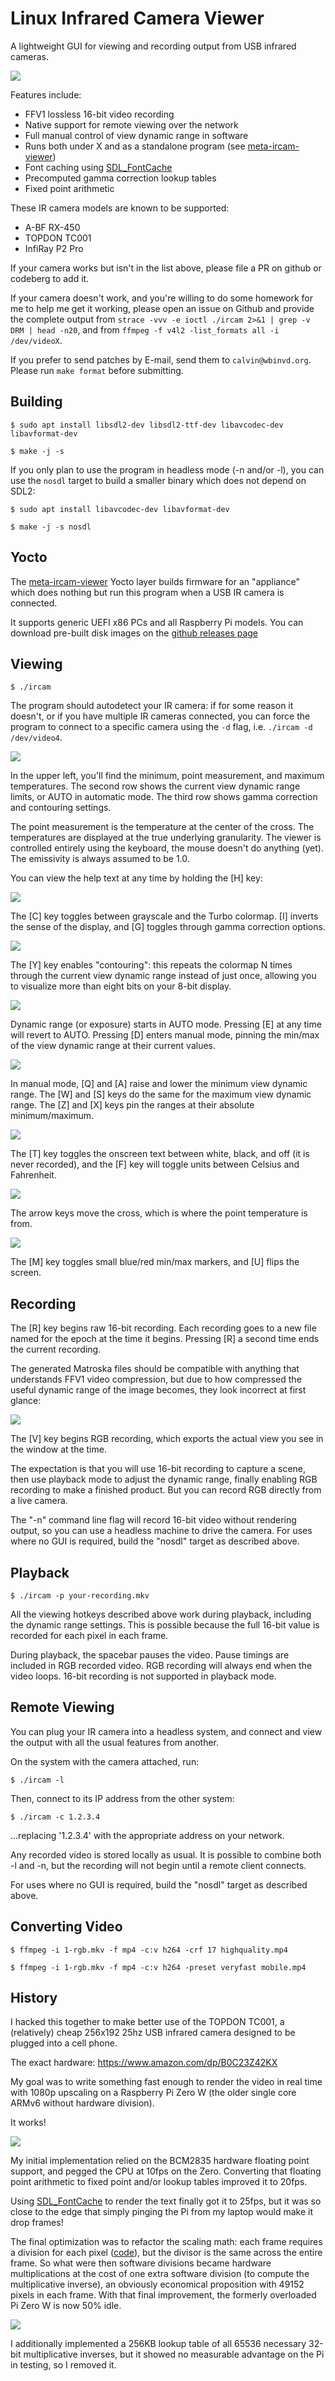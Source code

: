 Linux Infrared Camera Viewer
============================

A lightweight GUI for viewing and recording output from USB infrared cameras.

![](https://static.wbinvd.org/img/ircam/ss8.png)

Features include:

* FFV1 lossless 16-bit video recording
* Native support for remote viewing over the network
* Full manual control of view dynamic range in software
* Runs both under X and as a standalone program (see [meta-ircam-viewer](https://github.com/jcalvinowens/meta-ircam-viewer))
* Font caching using [SDL_FontCache](https://github.com/grimfang4/SDL_FontCache)
* Precomputed gamma correction lookup tables
* Fixed point arithmetic

These IR camera models are known to be supported:

* A-BF RX-450
* TOPDON TC001
* InfiRay P2 Pro

If your camera works but isn't in the list above, please file a PR on github or
codeberg to add it.

If your camera doesn't work, and you're willing to do some homework for me to
help me get it working, please open an issue on Github and provide the complete
output from `strace -vvv -e ioctl ./ircam 2>&1 | grep -v DRM | head -n20`, and
from `ffmpeg -f v4l2 -list_formats all -i /dev/videoX`.

If you prefer to send patches by E-mail, send them to `calvin@wbinvd.org`.
Please run `make format` before submitting.

Building
--------

`$ sudo apt install libsdl2-dev libsdl2-ttf-dev libavcodec-dev libavformat-dev`

`$ make -j -s`

If you only plan to use the program in headless mode (-n and/or -l), you can use
the `nosdl` target to build a smaller binary which does not depend on SDL2:

`$ sudo apt install libavcodec-dev libavformat-dev`

`$ make -j -s nosdl`

Yocto
-----

The [meta-ircam-viewer](https://github.com/jcalvinowens/meta-ircam-viewer) Yocto
layer builds firmware for an "appliance" which does nothing but run this
program when a USB IR camera is connected.

It supports generic UEFI x86 PCs and all Raspberry Pi models. You can download
pre-built disk images on the
[github releases page](https://github.com/jcalvinowens/meta-ircam-viewer/releases)

Viewing
-------

`$ ./ircam`

The program should autodetect your IR camera: if for some reason it doesn't, or
if you have multiple IR cameras connected, you can force the program to connect
to a specific camera using the `-d` flag, i.e. `./ircam -d /dev/video4`.

![](https://static.wbinvd.org/img/ircam/ss4.png)

In the upper left, you'll find the minimum, point measurement, and maximum
temperatures. The second row shows the current view dynamic range limits, or
AUTO in automatic mode. The third row shows gamma correction and contouring
settings.

The point measurement is the temperature at the center of the cross. The
temperatures are displayed at the true underlying granularity. The viewer is
controlled entirely using the keyboard, the mouse doesn't do anything (yet).
The emissivity is always assumed to be 1.0.

You can view the help text at any time by holding the [H] key:

![](https://static.wbinvd.org/img/ircam/ss7.png)

The [C] key toggles between grayscale and the Turbo colormap. [I] inverts the
sense of the display, and [G] toggles through gamma correction options.

![](https://static.wbinvd.org/img/ircam/ss1.png)

The [Y] key enables "contouring": this repeats the colormap N times through the
current view dynamic range instead of just once, allowing you to visualize more
than eight bits on your 8-bit display.

![](https://static.wbinvd.org/img/ircam/ss5.png)

Dynamic range (or exposure) starts in AUTO mode. Pressing [E] at any time will
revert to AUTO. Pressing [D] enters manual mode, pinning the min/max of the view
dynamic range at their current values.

![](https://static.wbinvd.org/img/ircam/ss2.png)

In manual mode, [Q] and [A] raise and lower the minimum view dynamic range. The
[W] and [S] keys do the same for the maximum view dynamic range. The [Z] and [X]
keys pin the ranges at their absolute minimum/maximum.

![](https://static.wbinvd.org/img/ircam/ss3.png)

The [T] key toggles the onscreen text between white, black, and off (it is never
recorded), and the [F] key will toggle units between Celsius and Fahrenheit.

![](https://static.wbinvd.org/img/ircam/ss9.png)

The arrow keys move the cross, which is where the point temperature is from.

![](https://static.wbinvd.org/img/ircam/ss10.png)

The [M] key toggles small blue/red min/max markers, and [U] flips the screen.

Recording
---------

The [R] key begins raw 16-bit recording. Each recording goes to a new file named
for the epoch at the time it begins. Pressing [R] a second time ends the current
recording.

The generated Matroska files should be compatible with anything that understands
FFV1 video compression, but due to how compressed the useful dynamic range of
the image becomes, they look incorrect at first glance:

![](https://static.wbinvd.org/img/ircam/ss6.png)

The [V] key begins RGB recording, which exports the actual view you see in the
window at the time.

The expectation is that you will use 16-bit recording to capture a scene, then
use playback mode to adjust the dynamic range, finally enabling RGB recording to
make a finished product. But you can record RGB directly from a live camera.

The "-n" command line flag will record 16-bit video without rendering output, so
you can use a headless machine to drive the camera. For uses where no GUI is
required, build the "nosdl" target as described above.

Playback
--------

`$ ./ircam -p your-recording.mkv`

All the viewing hotkeys described above work during playback, including the
dynamic range settings. This is possible because the full 16-bit value is
recorded for each pixel in each frame.

During playback, the spacebar pauses the video. Pause timings are included in
RGB recorded video. RGB recording will always end when the video loops. 16-bit
recording is not supported in playback mode.

Remote Viewing
--------------

You can plug your IR camera into a headless system, and connect and view the
output with all the usual features from another.

On the system with the camera attached, run:

`$ ./ircam -l`

Then, connect to its IP address from the other system:

`$ ./ircam -c 1.2.3.4`

...replacing '1.2.3.4' with the appropriate address on your network.

Any recorded video is stored locally as usual. It is possible to combine both
-l and -n, but the recording will not begin until a remote client connects.

For uses where no GUI is required, build the "nosdl" target as described above.

Converting Video
----------------

`$ ffmpeg -i 1-rgb.mkv -f mp4 -c:v h264 -crf 17 highquality.mp4`

`$ ffmpeg -i 1-rgb.mkv -f mp4 -c:v h264 -preset veryfast mobile.mp4`

History
-------

I hacked this together to make better use of the TOPDON TC001, a (relatively)
cheap 256x192 25hz USB infrared camera designed to be plugged into a cell phone.

The exact hardware: https://www.amazon.com/dp/B0C23Z42KX

My goal was to write something fast enough to render the video in real time with
1080p upscaling on a Raspberry Pi Zero W (the older single core ARMv6 without
hardware division).

It works!

![](https://static.wbinvd.org/img/ircam/pi-1.jpg)

My initial implementation relied on the BCM2835 hardware floating point support,
and pegged the CPU at 10fps on the Zero. Converting that floating point
arithmetic to fixed point and/or lookup tables improved it to 20fps.

Using [SDL_FontCache](https://github.com/grimfang4/SDL_FontCache)
to render the text finally got it to 25fps, but it was so close to the edge that
simply pinging the Pi from my laptop would make it drop frames!

The final optimization was to refactor the scaling math: each frame requires a
division for each pixel
([code](https://github.com/jcalvinowens/ircam-viewer/blob/master/sdl.c#L517)),
but the divisor is the same across the entire frame. So what were then software
divisions became hardware multiplications at the cost of one extra software
division (to compute the multiplicative inverse), an obviously economical
proposition with 49152 pixels in each frame. With that final improvement, the
formerly overloaded Pi Zero W is now 50% idle.

![](https://static.wbinvd.org/img/ircam/pi-2.jpg)

I additionally implemented a 256KB lookup table of all 65536 necessary 32-bit
multiplicative inverses, but it showed no measurable advantage on the Pi in
testing, so I removed it.
